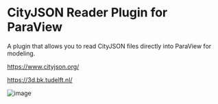 # CityJSON Reader Plugin for ParaView

A plugin that allows you to read CityJSON files directly into ParaView for modeling.

https://www.cityjson.org/

https://3d.bk.tudelft.nl/


![image](https://user-images.githubusercontent.com/4410453/110817664-ccec4280-828c-11eb-9353-9e86b8e0b114.png)


